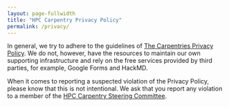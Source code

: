 ```yaml
---
layout: page-fullwidth
title: "HPC Carpentry Privacy Policy"
permalink: /privacy/
---
```


In general, we try to adhere to the guidelines of
[The Carpentries Privacy Policy](https://docs.carpentries.org/topic_folders/policies/privacy.html).
We do not, however,
have the resources to maintain our own supporting infrastructure and rely on the free services
provided by third parties, for example, Google Forms and HackMD.

When it comes to reporting a suspected violation of the Privacy Policy, please know that this
is not intentional. We ask that you
report any violation to a member of the [HPC Carpentry Steering Committee](/contact#steering).
